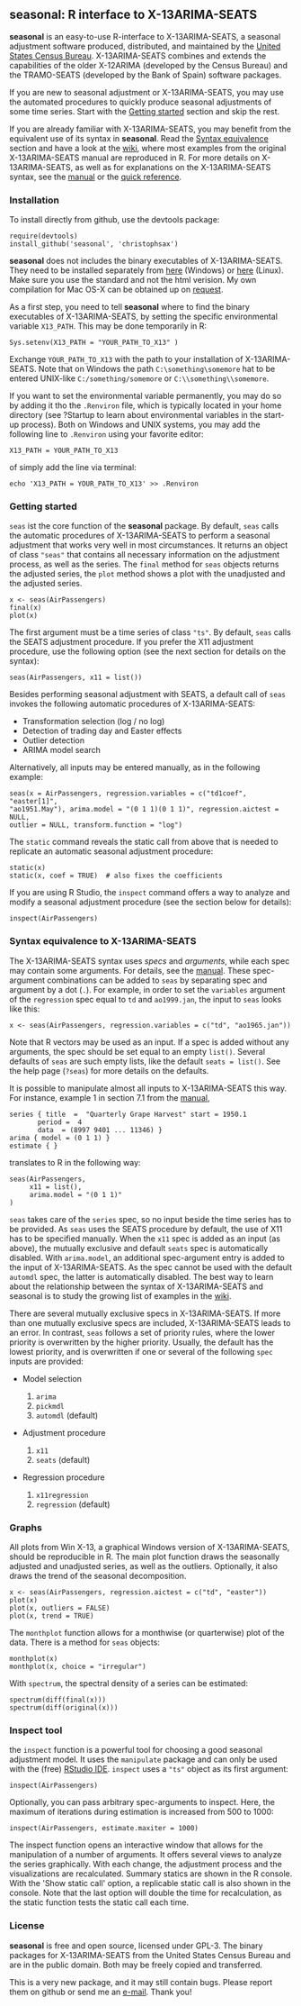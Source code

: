 **seasonal**: R interface to X-13ARIMA-SEATS
--------------------------------------------

**seasonal** is an easy-to-use R-interface to X-13ARIMA-SEATS, a seasonal adjustment software produced, distributed, and maintained by the [United States Census Bureau][census]. X-13ARIMA-SEATS combines and extends the capabilities of the older X-12ARIMA (developed by the Census Bureau) and the TRAMO-SEATS (developed by the Bank of Spain) software packages. 

If you are new to seasonal adjustment or X-13ARIMA-SEATS, you may use the automated procedures to quickly produce seasonal adjustments of some time series. Start with the [Getting started](#getting-started) section and skip the rest. 

If you are already familiar with X-13ARIMA-SEATS, you may benefit from the equivalent use of its syntax in **seasonal**. Read the [Syntax equivalence](#syntax-equivalence-to-x-13arima-seats) section and have a look at the [wiki][examples], where most examples from the original X-13ARIMA-SEATS manual are reproduced in R. For more details on X-13ARIMA-SEATS, as well as for explanations on the X-13ARIMA-SEATS syntax, see the [manual][manual] or the [quick reference][qref].


### Installation

To install directly from github, use the devtools package:

    require(devtools)
    install_github('seasonal', 'christophsax')
    
**seasonal** does not includes the binary executables of X-13ARIMA-SEATS. They need to be installed separately from [here][census_win] (Windows) or [here][census_linux]  (Linux). Make sure you use the standard and not the html verision. My own compilation for Mac OS-X can be obtained up on [request](mailto:christoph.sax@gmail.com).

As a first step, you need to tell **seasonal** where to find the binary executables of X-13ARIMA-SEATS, by setting the specific environmental variable `X13_PATH`. This may be done temporarily in R:

    Sys.setenv(X13_PATH = "YOUR_PATH_TO_X13" )
    
Exchange `YOUR_PATH_TO_X13` with the path to your installation of X-13ARIMA-SEATS. Note that on Windows the path `C:\something\somemore` hat to be entered UNIX-like `C:/something/somemore` or `C:\\something\\somemore`.

If you want to set the environmental variable permanently, you may do so by adding it tho the `.Renviron` file, which is typically located in your home directory (see ?Startup to learn about environmental variables in the start-up process). Both on Windows and UNIX systems, you may add the following line to  `.Renviron` using your favorite editor:

    X13_PATH = YOUR_PATH_TO_X13

of simply add the line via terminal:

    echo 'X13_PATH = YOUR_PATH_TO_X13' >> .Renviron


### Getting started

`seas` ist the core function of the **seasonal** package. By default, `seas` calls the automatic procedures of X-13ARIMA-SEATS to perform a seasonal adjustment that works very well in most circumstances. It returns an object of class `"seas"` that contains all necessary information on the adjustment process, as well as the series. The `final` method for `seas` objects returns the adjusted series, the `plot` method shows a plot with the unadjusted and the adjusted series. 

    x <- seas(AirPassengers)
    final(x)
    plot(x)
     
The first argument must be a time series of class `"ts"`. By default, `seas` calls the SEATS adjustment procedure. If you prefer the X11 adjustment procedure, use the following option (see the next section for details on the syntax):

    seas(AirPassengers, x11 = list())
     
Besides performing seasonal adjustment with SEATS, a default call of `seas` invokes the following automatic procedures of X-13ARIMA-SEATS:

  - Transformation selection (log / no log)
  - Detection of trading day and Easter effects
  - Outlier detection
  - ARIMA model search

Alternatively, all inputs may be entered manually, as in the following example:

    seas(x = AirPassengers, regression.variables = c("td1coef", "easter[1]",
    "ao1951.May"), arima.model = "(0 1 1)(0 1 1)", regression.aictest = NULL,
    outlier = NULL, transform.function = "log")

The `static` command reveals the static call from above that is needed to replicate an automatic seasonal adjustment procedure:

    static(x)
    static(x, coef = TRUE)  # also fixes the coefficients
    
If you are using R Studio, the `inspect` command offers a way to analyze and modify a seasonal adjustment procedure (see the section below for details):

    inspect(AirPassengers)


### Syntax equivalence to X-13ARIMA-SEATS

The X-13ARIMA-SEATS syntax uses *specs* and *arguments*, while each spec may contain some arguments. For details, see the [manual][manual]. These spec-argument combinations can be added to `seas` by separating spec and argument by a dot (`.`). For example, in order to set the `variables` argument of the `regression` spec equal to `td` and `ao1999.jan`, the input to `seas` looks like this:

    x <- seas(AirPassengers, regression.variables = c("td", "ao1965.jan"))
   
Note that R vectors may be used as an input. If a spec is added without any arguments, the spec should be set equal to an empty `list()`. Several defaults of `seas` are such empty lists, like the default `seats = list()`. See the help page (`?seas`) for more details on the defaults.

It is possible to manipulate almost all inputs to X-13ARIMA-SEATS this way. For instance, example 1 in section 7.1 from the [manual][manual],

    series { title  =  "Quarterly Grape Harvest" start = 1950.1
           period =  4
           data  = (8997 9401 ... 11346) }
    arima { model = (0 1 1) }
    estimate { }

translates to R in the following way:

    seas(AirPassengers,
         x11 = list(),
         arima.model = "(0 1 1)"
    )
    
`seas` takes care of the `series` spec, so no input beside the time series has to be provided. As `seas` uses the SEATS procedure by default, the use of X11 has to be specified manually. When the `x11` spec is added as an input (as above), the mutually exclusive and default `seats` spec is automatically disabled. With `arima.model`, an additional spec-argument entry is added to the input of X-13ARIMA-SEATS. As the spec cannot be used with the default `automdl` spec, the latter is automatically disabled. The best way to learn about the relationship between the syntax of X-13ARIMA-SEATS and seasonal is to study the growing list of examples in the [wiki][examples].


There are several mutually exclusive specs in X-13ARIMA-SEATS. If more than one mutually exclusive specs are included, X-13ARIMA-SEATS leads to an error. In contrast, `seas` follows a set of priority rules, where the lower priority is overwritten by the higher priority. Usually, the default has the lowest priority, and is overwritten if one or several of the following `spec` inputs are provided:

- Model selection
    1. `arima`
    2. `pickmdl`
    3. `automdl` (default)

- Adjustment procedure
    1. `x11`
    2. `seats` (default)
  
- Regression procedure
    1. `x11regression`
    2. `regression` (default)
  

### Graphs

All plots from Win X-13, a graphical Windows version of X-13ARIMA-SEATS, should be reproducible in R. The main plot function draws the seasonally adjusted and unadjusted series, as well as the outliers. Optionally, it also draws the trend of the seasonal decomposition.

    x <- seas(AirPassengers, regression.aictest = c("td", "easter"))
    plot(x)
    plot(x, outliers = FALSE)
    plot(x, trend = TRUE)

The `monthplot` function allows for a monthwise (or quarterwise) plot of the data. There is a method for `seas` objects:

    monthplot(x)
    monthplot(x, choice = "irregular")

With `spectrum`, the spectral density of a series can be estimated:

    spectrum(diff(final(x)))
    spectrum(diff(original(x)))


### Inspect tool

the `inspect` function is a powerful tool for choosing a good seasonal adjustment model. It uses the `manipulate` package and can only be used with the (free) [RStudio IDE][rstudio]. `inspect` uses a `"ts"` object as its first argument:

    inspect(AirPassengers)
    
Optionally, you can pass arbitrary spec-arguments to inspect. Here, the maximum of iterations during estimation is increased from 500 to 1000:

    inspect(AirPassengers, estimate.maxiter = 1000) 
    
The inspect function opens an interactive window that allows for the manipulation of a number of arguments. It offers several views to analyze the series graphically. With each change, the adjustment process and the visualizations are recalculated. Summary statics are shown in the R console. With the 'Show static call' option, a replicable static call is also shown in the console. Note that the last option will double the time for recalculation, as the static function tests the static call each time.


### License

**seasonal** is free and open source, licensed under GPL-3. The binary packages for X-13ARIMA-SEATS from the United States Census Bureau and are in the public domain. Both may be freely copied and transferred. 

This is a very new package, and it may still contain bugs. Please report them on github or send me an [e-mail](mailto:christoph.sax@gmail.com). Thank you!

[manual]: http://www.census.gov/ts/x13as/docX13AS.pdf "Reference Manual"

[qref]: http://www.census.gov/ts/x13as/pc/qrefX13ASpc.pdf "Quick Reference"

[census]: http://www.census.gov/ts/x13as "United States Census Bureau"

[census_win]: http://www.census.gov/srd/www/x13as/x13down_pc.html "Combined X-13ARIMA-SEATS archives"

[census_linux]: http://www.census.gov/srd/www/x13as/x13down_unix.html "Combined X-13ARIMA-SEATS archives"

[examples]: https://github.com/christophsax/seasonal/wiki/Examples-of-X-13ARIMA-SEATS-in-R "Wiki: Examples of X-13ARIMA-SEATS in R"

[rstudio]: http://www.rstudio.com/ide/





